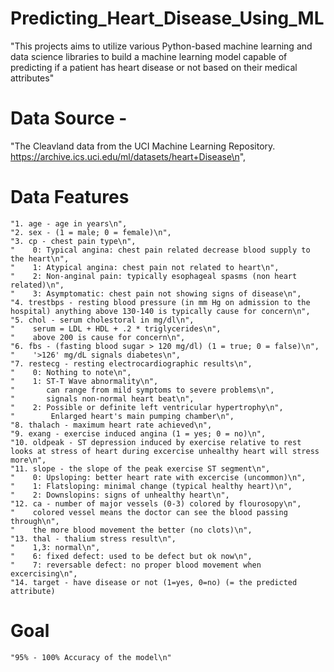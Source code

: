 # Predicting_Heart_Disease_Using_ML
"This projects aims to utilize various Python-based machine learning and data science libraries to build a machine learning model capable of predicting if a patient has heart disease or not based on their medical attributes"
    
  # Data Source - 
  "The Cleavland data from the UCI Machine Learning Repository. https://archive.ics.uci.edu/ml/datasets/heart+Disease\n",
  
# Data Features
    "1. age - age in years\n",
    "2. sex - (1 = male; 0 = female)\n",
    "3. cp - chest pain type\n",
    "    0: Typical angina: chest pain related decrease blood supply to the heart\n",
    "    1: Atypical angina: chest pain not related to heart\n",
    "    2: Non-anginal pain: typically esophageal spasms (non heart related)\n",
    "    3: Asymptomatic: chest pain not showing signs of disease\n",
    "4. trestbps - resting blood pressure (in mm Hg on admission to the hospital) anything above 130-140 is typically cause for concern\n",
    "5. chol - serum cholestoral in mg/dl\n",
    "    serum = LDL + HDL + .2 * triglycerides\n",
    "    above 200 is cause for concern\n",
    "6. fbs - (fasting blood sugar > 120 mg/dl) (1 = true; 0 = false)\n",
    "    '>126' mg/dL signals diabetes\n",
    "7. restecg - resting electrocardiographic results\n",
    "    0: Nothing to note\n",
    "    1: ST-T Wave abnormality\n",
    "       can range from mild symptoms to severe problems\n",
    "       signals non-normal heart beat\n",
    "    2: Possible or definite left ventricular hypertrophy\n",
    "        Enlarged heart's main pumping chamber\n",
    "8. thalach - maximum heart rate achieved\n",
    "9. exang - exercise induced angina (1 = yes; 0 = no)\n",
    "10. oldpeak - ST depression induced by exercise relative to rest looks at stress of heart during excercise unhealthy heart will stress more\n",
    "11. slope - the slope of the peak exercise ST segment\n",
    "    0: Upsloping: better heart rate with excercise (uncommon)\n",
    "    1: Flatsloping: minimal change (typical healthy heart)\n",
    "    2: Downslopins: signs of unhealthy heart\n",
    "12. ca - number of major vessels (0-3) colored by flourosopy\n",
    "    colored vessel means the doctor can see the blood passing through\n",
    "    the more blood movement the better (no clots)\n",
    "13. thal - thalium stress result\n",
    "    1,3: normal\n",
    "    6: fixed defect: used to be defect but ok now\n",
    "    7: reversable defect: no proper blood movement when excercising\n",
    "14. target - have disease or not (1=yes, 0=no) (= the predicted attribute)
  
  # Goal 
    "95% - 100% Accuracy of the model\n"
  
